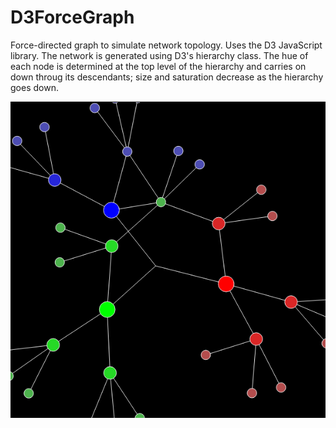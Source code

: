 # D3ForceGraph
Force-directed graph to simulate network topology. Uses the D3 JavaScript library. The network is generated using D3's hierarchy class. The hue of each node is determined at the top level of the hierarchy and carries on down throug its descendants; size and saturation decrease as the hierarchy goes down.

![Example](/example.png)